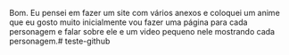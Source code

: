 Bom. Eu pensei em fazer um site com vários anexos e coloquei um anime que eu gosto muito inicialmente vou fazer uma página para cada personagem e falar sobre ele e um video pequeno nele mostrando cada personagem.# teste-github
